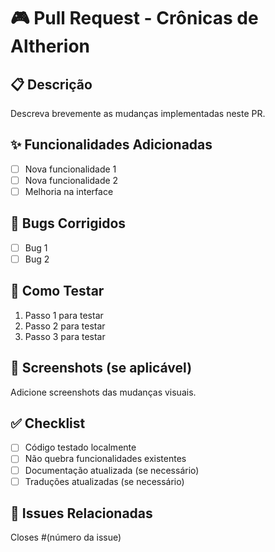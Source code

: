 # 🎮 Pull Request - Crônicas de Altherion

## 📋 Descrição
Descreva brevemente as mudanças implementadas neste PR.

## ✨ Funcionalidades Adicionadas
- [ ] Nova funcionalidade 1
- [ ] Nova funcionalidade 2
- [ ] Melhoria na interface

## 🐛 Bugs Corrigidos
- [ ] Bug 1
- [ ] Bug 2

## 🧪 Como Testar
1. Passo 1 para testar
2. Passo 2 para testar
3. Passo 3 para testar

## 📸 Screenshots (se aplicável)
Adicione screenshots das mudanças visuais.

## ✅ Checklist
- [ ] Código testado localmente
- [ ] Não quebra funcionalidades existentes
- [ ] Documentação atualizada (se necessário)
- [ ] Traduções atualizadas (se necessário)

## 🔗 Issues Relacionadas
Closes #(número da issue)
